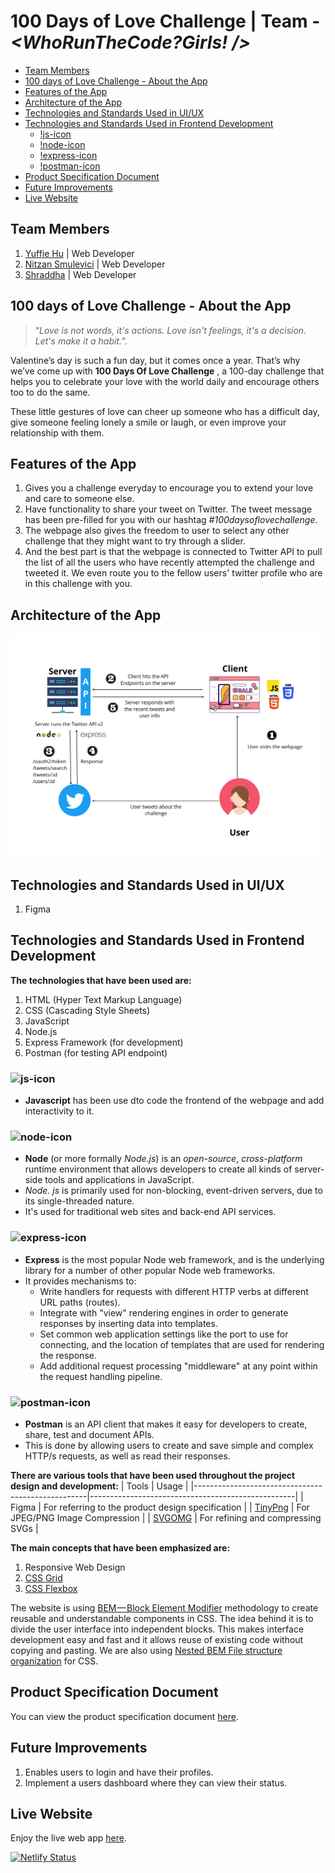 <!-- omit in toc -->
# 100 Days of Love Challenge | Team - *<WhoRunTheCode?Girls! />*
- [Team Members](#team-members)
- [100 days of Love Challenge - About the App](#100-days-of-love-challenge---about-the-app)
- [Features of the App](#features-of-the-app)
- [Architecture of the App](#architecture-of-the-app)
- [Technologies and Standards Used in UI/UX](#technologies-and-standards-used-in-uiux)
- [Technologies and Standards Used in Frontend Development](#technologies-and-standards-used-in-frontend-development)
  - [!js-icon](#)
  - [!node-icon](#-1)
  - [!express-icon](#-2)
  - [!postman-icon](#-3)
- [Product Specification Document](#product-specification-document)
- [Future Improvements](#future-improvements)
- [Live Website](#live-website)

## Team Members
1. [Yuffie Hu](https://github.com/yuff1006) | Web Developer
2. [Nitzan Smulevici](https://github.com/nitzanye) | Web Developer
3. [Shraddha](https://github.com/5hraddha) | Web Developer

## 100 days of Love Challenge - About the App
> “*Love is not words, it's actions. Love isn't feelings, it's a decision. Let's make it a habit.*”.

Valentine’s day is such a fun day, but it comes once a year. That’s why we’ve come up with **100 Days Of Love Challenge** , a 100-day challenge that helps you to celebrate your love with the world daily and encourage others too to do the same.

These little gestures of love can cheer up someone who has a difficult day, give someone feeling lonely a smile or laugh, or even improve your relationship with them.

## Features of the App
1. Gives you a challenge everyday to encourage you to extend your love and care to someone else.
2. Have functionality to share your tweet on Twitter. The tweet message has been pre-filled for you with our hashtag *#100daysoflovechallenge*.
3. The webpage also gives the freedom to user to select any other challenge that they might want to try through a slider.
4. And the best part is that the webpage is connected to Twitter API to pull the list of all the users who have recently attempted the challenge and tweeted it. We even route you to the fellow users' twitter profile who are in this challenge with you.

## Architecture of the App
<img src="frontend/src/images/web-app-architecture.png" width=500>

## Technologies and Standards Used in UI/UX
1. Figma

## Technologies and Standards Used in Frontend Development
**The technologies that have been used are:**
1. HTML (Hyper Text Markup Language)
2. CSS (Cascading Style Sheets)
3. JavaScript
4. Node.js
5. Express Framework (for development)
6. Postman (for testing API endpoint)

### ![js-icon](https://img.shields.io/badge/JavaScript-323330?style=for-the-badge&logo=javascript&logoColor=F7DF1E)
- **Javascript** has been use dto code the frontend of the webpage and add interactivity to it.
### ![node-icon](https://img.shields.io/badge/Node.js-339933?style=for-the-badge&logo=nodedotjs&logoColor=white)
- **Node** (or more formally *Node.js*) is an *open-source*, *cross-platform* runtime environment that allows developers to create all kinds of server-side tools and applications in JavaScript. 
- *Node. js* is primarily used for non-blocking, event-driven servers, due to its single-threaded nature. 
- It's used for traditional web sites and back-end API services.

### ![express-icon](https://img.shields.io/badge/Express.js-000000?style=for-the-badge&logo=express&logoColor=white)
- **Express** is the most popular Node web framework, and is the underlying library for a number of other popular Node web frameworks. 
- It provides mechanisms to:
  - Write handlers for requests with different HTTP verbs at different URL paths (routes).
  - Integrate with "view" rendering engines in order to generate responses by inserting data into templates.
  - Set common web application settings like the port to use for connecting, and the location of templates that are used for rendering the response.
  - Add additional request processing "middleware" at any point within the request handling pipeline.

### ![postman-icon](https://img.shields.io/badge/Postman-FF6C37?style=for-the-badge&logo=Postman&logoColor=white)
- **Postman** is an API client that makes it easy for developers to create, share, test and document APIs. 
- This is done by allowing users to create and save simple and complex HTTP/s requests, as well as read their responses.

**There are various tools that have been used throughout the project design and development:**
| Tools                                             | Usage                                             |
|---------------------------------------------------|---------------------------------------------------|
| Figma                                             | For referring to the product design specification |
| [TinyPng](https://tinypng.com/)                   | For JPEG/PNG Image Compression                    |
| [SVGOMG](https://jakearchibald.github.io/svgomg/) | For refining and compressing SVGs                 |

**The main concepts that have been emphasized are:**
1. Responsive Web Design
2. [CSS Grid](https://css-tricks.com/snippets/css/complete-guide-grid/)
3. [CSS Flexbox](https://css-tricks.com/snippets/css/a-guide-to-flexbox/)

The website is using [BEM — Block Element Modifier](https://en.bem.info/methodology/quick-start/) methodology to create reusable and understandable components in CSS. The idea behind it is to divide the user interface into independent blocks. This makes interface development easy and fast and it allows reuse of existing code without copying and pasting. We are also using [Nested BEM File structure organization](https://en.bem.info/methodology/filestructure/#nested) for CSS.

## Product Specification Document
You can view the product specification document [here](https://www.figma.com/file/6t9dKE7hSvhJvyRRsEyevr/Untitled?node-id=2%3A2).

## Future Improvements
1. Enables users to login and have their profiles.
2. Implement a users dashboard where they can view their status.

## Live Website
Enjoy the live web app [here](https://100daysoflove.netlify.app/).  

[![Netlify Status](https://api.netlify.com/api/v1/badges/5355807f-04e6-418a-bded-08ff624bfa09/deploy-status)](https://app.netlify.com/sites/100daysoflove/deploys)